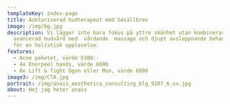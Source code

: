 ```yaml
---
templateKey: index-page
title: Auktoriserad hudterapeut med Gesällbrev
image: /img/bg.jpg
description: Vi lägger inte bara fokus på yttre skönhet utan kombinerar
  avancerad hudvård med  vårdande  massage och djupt avslappnande behandlingar
  för en holistisk upplevelse.
features:
  - Acne paketet, värde 5300:-
  - 4x Enerpeel hands, värde 6000
  - 6x Lift & Tight Ögon eller Mun, värde 6000
image3: /img/CTA.jpg
portrait: /img/anais_aesthetica_consulting_blg_9107_6_xx.jpg
about: Hej jag heter anais
---
```

